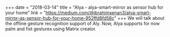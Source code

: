 +++
date = "2018-03-14"
title = "Alya - alya-smart-mirror as sensor hub for your home"
link = "https://medium.com/@ibrahimsenan3/alya-smart-mirror-as-sensor-hub-for-your-home-952ffd8fd58c"
+++
We will talk about the offline gesture recognition support of Aly. Now, Alya supports for now palm and fist gestures using Matrix creator.